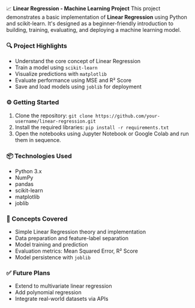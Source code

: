 
📈 **Linear Regression - Machine Learning Project**
This project demonstrates a basic implementation of **Linear Regression** using Python and scikit-learn. It's designed as a beginner-friendly introduction to building, training, evaluating, and deploying a machine learning model.

### 🔍 Project Highlights

* Understand the core concept of Linear Regression
* Train a model using `scikit-learn`
* Visualize predictions with `matplotlib`
* Evaluate performance using MSE and R² Score
* Save and load models using `joblib` for deployment

### ⚙️ Getting Started

1. Clone the repository:
   `git clone https://github.com/your-username/linear-regression.git`
2. Install the required libraries:
   `pip install -r requirements.txt`
3. Open the notebooks using Jupyter Notebook or Google Colab and run them in sequence.

### 📦 Technologies Used

* Python 3.x
* NumPy
* pandas
* scikit-learn
* matplotlib
* joblib

### 🧠 Concepts Covered

* Simple Linear Regression theory and implementation
* Data preparation and feature-label separation
* Model training and prediction
* Evaluation metrics: Mean Squared Error, R² Score
* Model persistence with `joblib`


### ✅ Future Plans

* Extend to multivariate linear regression
* Add polynomial regression
* Integrate real-world datasets via APIs

